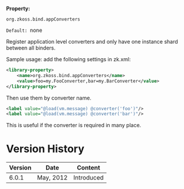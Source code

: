 **Property:**

`org.zkoss.bind.appConverters`

`Default: `none

Register application level converters and only have one instance shard
between all binders.

Sample usage: add the following settings in zk.xml:

``` xml
<library-property>
    <name>org.zkoss.bind.appConverters</name>
    <value>foo=my.FooConverter,bar=my.BarConverter</value>
</library-property>
```

Then use them by converter name.

``` xml
<label value="@load(vm.message) @converter('foo')"/>
<label value="@load(vm.message) @converter('bar')"/>
```

This is useful if the converter is required in many place.

# Version History

| Version | Date      | Content    |
|---------|-----------|------------|
| 6.0.1   | May, 2012 | Introduced |
